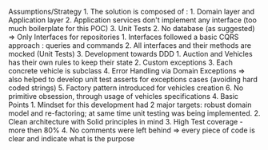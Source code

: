 Assumptions/Strategy
	1. The solution is composed of :
		1. Domain layer and Application layer
		2. Application services don't implement any interface (too much boilerplate for this POC)
		3. Unit Tests
	2. No database (as suggested) => Only Interfaces for repositories
		1. Interfaces followed a basic CQRS approach : queries and commands
		2. All interfaces and their methods are mocked (Unit Tests)
	3. Development towards DDD
		1. Auction and Vehicles has their own rules to keep their state
		2. Custom exceptions
		3. Each concrete vehicle is subclass
		4. Error Handling via Domain Exceptions => also helped to develop unit test asserts for exceptions cases (avoiding hard coded strings)
		5. Factory pattern introduced for vehicles creation
		6. No primitive obsession, through usage of vehicles specifications
	4. Basic Points
		1. Mindset for this development had 2 major targets: robust domain model and re-factoring; at same time unit testing was being implemented.
		2. Clean architecture with Solid principles in mind
		3. High Test coverage - more then 80%
		4. No comments were left behind => every piece of code is clear and indicate what is the purpose